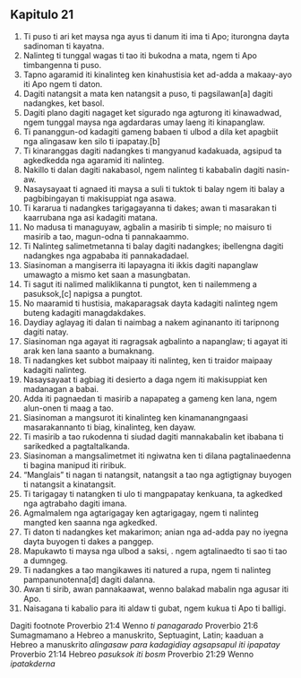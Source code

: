 Kapitulo 21
-----------

1. Ti puso ti ari ket maysa nga ayus ti danum iti ima ti Apo;
   iturongna dayta sadinoman ti kayatna.
2. Nalinteg ti tunggal wagas ti tao iti bukodna a mata, ngem ti Apo timbangenna ti puso.
3. Tapno agaramid iti kinalinteg ken kinahustisia
   ket ad-adda a makaay-ayo iti Apo ngem ti daton.
4. Dagiti natangsit a mata ken natangsit a puso, ti pagsilawan[a] dagiti nadangkes, ket basol.
5. Dagiti plano dagiti nagaget ket sigurado nga agturong iti kinawadwad, ngem tunggal maysa nga agdardaras umay laeng iti kinapanglaw.
6. Ti pananggun-od kadagiti gameng babaen ti ulbod a dila
   ket apagbiit nga alingasaw ken silo ti ipapatay.[b]
7. Ti kinaranggas dagiti nadangkes ti mangyanud kadakuada, agsipud ta agkedkedda nga agaramid iti nalinteg.
8. Nakillo ti dalan dagiti nakabasol, ngem nalinteg ti kababalin dagiti nasin-aw.
9. Nasaysayaat ti agnaed iti maysa a suli ti tuktok ti balay
   ngem iti balay a pagbibingayan ti makisuppiat nga asawa.
10. Ti kararua ti nadangkes tarigagayanna ti dakes;
    awan ti masarakan ti kaarrubana nga asi kadagiti matana.
11. No madusa ti managuyaw, agbalin a masirib ti simple;
    no maisuro ti masirib a tao, magun-odna ti pannakaammo.
12. Ti Nalinteg salimetmetanna ti balay dagiti nadangkes;
    ibellengna dagiti nadangkes nga agpababa iti pannakadadael.
13. Siasinoman a mangiserra iti lapayagna iti ikkis dagiti napanglaw
    umawagto a mismo ket saan a masungbatan.
14. Ti sagut iti nalimed maliklikanna ti pungtot, ken ti nailemmeng a pasuksok,[c] napigsa a pungtot.
15. No maaramid ti hustisia, makaparagsak dayta kadagiti nalinteg
    ngem buteng kadagiti managdakdakes.
16. Daydiay aglayag iti dalan ti naimbag a nakem
    aginananto iti taripnong dagiti natay.
17. Siasinoman nga agayat iti ragragsak agbalinto a napanglaw;
    ti agayat iti arak ken lana saanto a bumaknang.
18. Ti nadangkes ket subbot maipaay iti nalinteg, ken ti traidor maipaay kadagiti nalinteg.
19. Nasaysayaat ti agbiag iti desierto a daga
    ngem iti makisuppiat ken madanagan a babai.
20. Adda iti pagnaedan ti masirib a napapateg a gameng ken lana, ngem alun-onen ti maag a tao.
21. Siasinoman a mangsurot iti kinalinteg ken kinamanangngaasi
    masarakannanto ti biag, kinalinteg, ken dayaw.
22. Ti masirib a tao rukodenna ti siudad dagiti mannakabalin
    ket ibabana ti sarikedked a pagtaltalkanda.
23. Siasinoman a mangsalimetmet iti ngiwatna ken ti dilana
    pagtalinaedenna ti bagina manipud iti riribuk.
24. “Manglais” ti nagan ti natangsit, natangsit a tao
    nga agtigtignay buyogen ti natangsit a kinatangsit.
25. Ti tarigagay ti natangken ti ulo ti mangpapatay kenkuana, ta agkedked nga agtrabaho dagiti imana.
26. Agmalmalem nga agtarigagay ken agtarigagay, ngem ti nalinteg mangted ken saanna nga agkedked.
27. Ti daton ti nadangkes ket makarimon;
    anian nga ad-adda pay no iyegna dayta buyogen ti dakes a panggep.
28. Mapukawto ti maysa nga ulbod a saksi, .
    ngem agtalinaedto ti sao ti tao a dumngeg.
29. Ti nadangkes a tao mangikawes iti natured a rupa, ngem ti nalinteg pampanunotenna[d] dagiti dalanna.
30. Awan ti sirib, awan pannakaawat, wenno balakad
    mabalin nga agusar iti Apo.
31. Naisagana ti kabalio para iti aldaw ti gubat, ngem kukua ti Apo ti balligi.

Dagiti footnote
Proverbio 21:4 Wenno *ti panagarado*
Proverbio 21:6 Sumagmamano a Hebreo a manuskrito, Septuagint, Latin; kaaduan a Hebreo a manuskrito *alingasaw para kadagidiay agsapsapul iti ipapatay*
Proverbio 21:14 Hebreo *pasuksok iti bosm*
Proverbio 21:29 Wenno *ipatakderna*